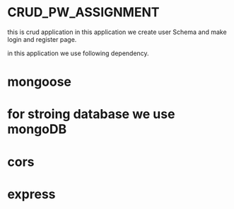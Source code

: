# CRUD_PW_ASSIGNMENT
this is crud application 
in this application we create user Schema and make login and register page.

in this application we use following dependency.

# mongoose
# for stroing database we use mongoDB
# cors
# express

